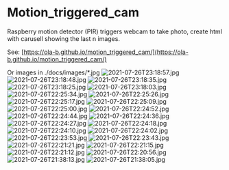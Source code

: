 # Motion_triggered_cam
Raspberry motion detector (PIR) triggers webcam to take photo, create html with carusell showing the last n images.

See: [https://ola-b.github.io/motion_triggered_cam/](https://ola-b.github.io/motion_triggered_cam/)


Or images in ./docs/images/*.jpg
![2021-07-26T23:18:57.jpg](https://github.com/Ola-B/motion_triggered_cam/blob/main/docs/images/2021-07-26T23:18:57.jpg "2021-07-26T23:18:57.jpg")
![2021-07-26T23:18:48.jpg](https://github.com/Ola-B/motion_triggered_cam/blob/main/docs/images/2021-07-26T23:18:48.jpg "2021-07-26T23:18:48.jpg")
![2021-07-26T23:18:35.jpg](https://github.com/Ola-B/motion_triggered_cam/blob/main/docs/images/2021-07-26T23:18:35.jpg "2021-07-26T23:18:35.jpg")
![2021-07-26T23:18:25.jpg](https://github.com/Ola-B/motion_triggered_cam/blob/main/docs/images/2021-07-26T23:18:25.jpg "2021-07-26T23:18:25.jpg")
![2021-07-26T23:18:03.jpg](https://github.com/Ola-B/motion_triggered_cam/blob/main/docs/images/2021-07-26T23:18:03.jpg "2021-07-26T23:18:03.jpg")
![2021-07-26T22:25:34.jpg](https://github.com/Ola-B/motion_triggered_cam/blob/main/docs/images/2021-07-26T22:25:34.jpg "2021-07-26T22:25:34.jpg")
![2021-07-26T22:25:26.jpg](https://github.com/Ola-B/motion_triggered_cam/blob/main/docs/images/2021-07-26T22:25:26.jpg "2021-07-26T22:25:26.jpg")
![2021-07-26T22:25:17.jpg](https://github.com/Ola-B/motion_triggered_cam/blob/main/docs/images/2021-07-26T22:25:17.jpg "2021-07-26T22:25:17.jpg")
![2021-07-26T22:25:09.jpg](https://github.com/Ola-B/motion_triggered_cam/blob/main/docs/images/2021-07-26T22:25:09.jpg "2021-07-26T22:25:09.jpg")
![2021-07-26T22:25:00.jpg](https://github.com/Ola-B/motion_triggered_cam/blob/main/docs/images/2021-07-26T22:25:00.jpg "2021-07-26T22:25:00.jpg")
![2021-07-26T22:24:52.jpg](https://github.com/Ola-B/motion_triggered_cam/blob/main/docs/images/2021-07-26T22:24:52.jpg "2021-07-26T22:24:52.jpg")
![2021-07-26T22:24:44.jpg](https://github.com/Ola-B/motion_triggered_cam/blob/main/docs/images/2021-07-26T22:24:44.jpg "2021-07-26T22:24:44.jpg")
![2021-07-26T22:24:36.jpg](https://github.com/Ola-B/motion_triggered_cam/blob/main/docs/images/2021-07-26T22:24:36.jpg "2021-07-26T22:24:36.jpg")
![2021-07-26T22:24:27.jpg](https://github.com/Ola-B/motion_triggered_cam/blob/main/docs/images/2021-07-26T22:24:27.jpg "2021-07-26T22:24:27.jpg")
![2021-07-26T22:24:18.jpg](https://github.com/Ola-B/motion_triggered_cam/blob/main/docs/images/2021-07-26T22:24:18.jpg "2021-07-26T22:24:18.jpg")
![2021-07-26T22:24:10.jpg](https://github.com/Ola-B/motion_triggered_cam/blob/main/docs/images/2021-07-26T22:24:10.jpg "2021-07-26T22:24:10.jpg")
![2021-07-26T22:24:02.jpg](https://github.com/Ola-B/motion_triggered_cam/blob/main/docs/images/2021-07-26T22:24:02.jpg "2021-07-26T22:24:02.jpg")
![2021-07-26T22:23:53.jpg](https://github.com/Ola-B/motion_triggered_cam/blob/main/docs/images/2021-07-26T22:23:53.jpg "2021-07-26T22:23:53.jpg")
![2021-07-26T22:23:43.jpg](https://github.com/Ola-B/motion_triggered_cam/blob/main/docs/images/2021-07-26T22:23:43.jpg "2021-07-26T22:23:43.jpg")
![2021-07-26T22:21:21.jpg](https://github.com/Ola-B/motion_triggered_cam/blob/main/docs/images/2021-07-26T22:21:21.jpg "2021-07-26T22:21:21.jpg")
![2021-07-26T22:21:15.jpg](https://github.com/Ola-B/motion_triggered_cam/blob/main/docs/images/2021-07-26T22:21:15.jpg "2021-07-26T22:21:15.jpg")
![2021-07-26T22:21:12.jpg](https://github.com/Ola-B/motion_triggered_cam/blob/main/docs/images/2021-07-26T22:21:12.jpg "2021-07-26T22:21:12.jpg")
![2021-07-26T22:20:56.jpg](https://github.com/Ola-B/motion_triggered_cam/blob/main/docs/images/2021-07-26T22:20:56.jpg "2021-07-26T22:20:56.jpg")
![2021-07-26T21:38:13.jpg](https://github.com/Ola-B/motion_triggered_cam/blob/main/docs/images/2021-07-26T21:38:13.jpg "2021-07-26T21:38:13.jpg")
![2021-07-26T21:38:05.jpg](https://github.com/Ola-B/motion_triggered_cam/blob/main/docs/images/2021-07-26T21:38:05.jpg "2021-07-26T21:38:05.jpg")
